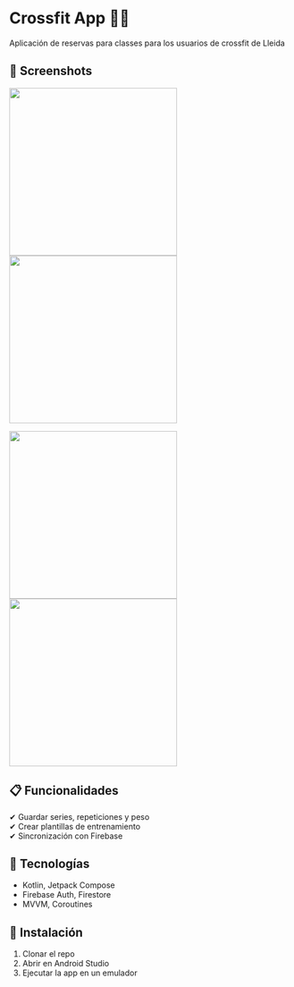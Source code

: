# Crossfit App 🏋️‍♂️

Aplicación de reservas para classes para los usuarios de crossfit de Lleida

## 📸 Screenshots  


<img src="https://github.com/user-attachments/assets/061d6f61-82f7-4143-824a-c3c8bb44e8bf" width="300"> <img src="https://github.com/user-attachments/assets/02fc6687-d98a-4204-bba9-ccc4c88a130a" width="300">

<img src="https://github.com/user-attachments/assets/c4e72413-ec48-41d6-a75d-2f74fae2354e" width="300"> <img src="https://github.com/user-attachments/assets/c55c9b96-35a6-4cf6-af02-442b9286a666" width="300">





## 📋 Funcionalidades  
✔ Guardar series, repeticiones y peso  
✔ Crear plantillas de entrenamiento  
✔ Sincronización con Firebase  

## 🔧 Tecnologías  
- Kotlin, Jetpack Compose  
- Firebase Auth, Firestore  
- MVVM, Coroutines  

## 🚀 Instalación  
1. Clonar el repo  
2. Abrir en Android Studio  
3. Ejecutar la app en un emulador  
